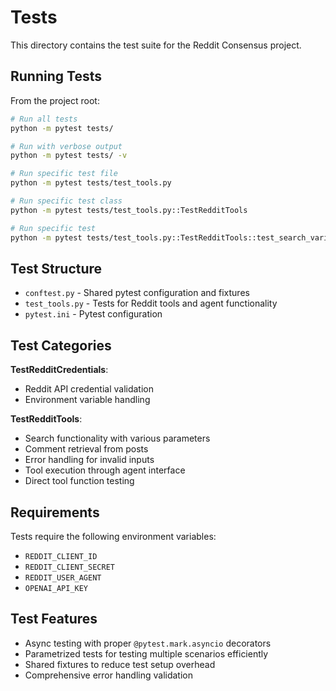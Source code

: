 # Tests

This directory contains the test suite for the Reddit Consensus project.

## Running Tests

From the project root:

```bash
# Run all tests
python -m pytest tests/

# Run with verbose output
python -m pytest tests/ -v

# Run specific test file
python -m pytest tests/test_tools.py

# Run specific test class
python -m pytest tests/test_tools.py::TestRedditTools

# Run specific test
python -m pytest tests/test_tools.py::TestRedditTools::test_search_variations
```

## Test Structure

- `conftest.py` - Shared pytest configuration and fixtures
- `test_tools.py` - Tests for Reddit tools and agent functionality
- `pytest.ini` - Pytest configuration

## Test Categories

**TestRedditCredentials**:
- Reddit API credential validation
- Environment variable handling

**TestRedditTools**:
- Search functionality with various parameters
- Comment retrieval from posts
- Error handling for invalid inputs
- Tool execution through agent interface
- Direct tool function testing

## Requirements

Tests require the following environment variables:
- `REDDIT_CLIENT_ID`
- `REDDIT_CLIENT_SECRET` 
- `REDDIT_USER_AGENT`
- `OPENAI_API_KEY`

## Test Features

- Async testing with proper `@pytest.mark.asyncio` decorators
- Parametrized tests for testing multiple scenarios efficiently
- Shared fixtures to reduce test setup overhead
- Comprehensive error handling validation